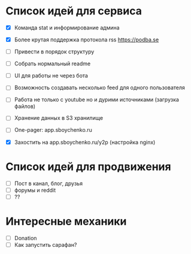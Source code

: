 # Список идей для сервиса

- [x] Команда stat и информирование админа
- [x] Более крутая поддержка протокола rss https://podba.se
- [ ] Привести в порядок структуру
- [ ] Собрать нормальный readme
- [ ] UI для работы не через бота
- [ ] Возможность создавать несколько feed для одного пользователя
- [ ] Работа не только с youtube но и дурими источниками (загрузка файлов)
- [ ] Хранение данных в S3 хранилище
- [ ] One-pager: app.sboychenko.ru
- [x] Захостить на app.sboychenko.ru/y2p (настройка nginx)


# Cписок идей для продвижения
- [ ] Пост в канал, блог, друзья
- [ ] форумы и reddit
- [ ] ??

# Интересные механики
- [ ] Donation
- [ ] Как запустить сарафан?
